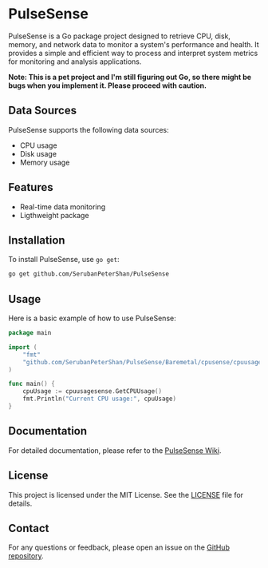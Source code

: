 # PulseSense

PulseSense is a Go package project designed to retrieve CPU, disk, memory, and network data to monitor a system's performance and health. It provides a simple and efficient way to process and interpret system metrics for monitoring and analysis applications.

**Note: This is a pet project and I'm still figuring out Go, so there might be bugs when you implement it. Please proceed with caution.**

## Data Sources

PulseSense supports the following data sources:

- CPU usage
- Disk usage
- Memory usage

## Features

- Real-time data monitoring
- Ligthweight package

## Installation

To install PulseSense, use `go get`:

```sh
go get github.com/SerubanPeterShan/PulseSense
```

## Usage

Here is a basic example of how to use PulseSense:

```go
package main

import (
    "fmt"
    "github.com/SerubanPeterShan/PulseSense/Baremetal/cpusense/cpuusagesense"
)

func main() {
    cpuUsage := cpuusagesense.GetCPUUsage()
    fmt.Println("Current CPU usage:", cpuUsage)
}
```

## Documentation

For detailed documentation, please refer to the [PulseSense Wiki](https://github.com/SerubanPeterShan/PulseSense/wiki).

## License

This project is licensed under the MIT License. See the [LICENSE](https://github.com/SerubanPeterShan/PulseSense/blob/master/LICENSE.md) file for details.

## Contact

For any questions or feedback, please open an issue on the [GitHub repository](https://github.com/SerubanPeterShan/PulseSense/issues).
